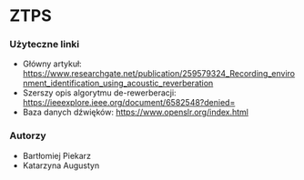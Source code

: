 # ZTPS

### Użyteczne linki
* Główny artykuł: https://www.researchgate.net/publication/259579324_Recording_environment_identification_using_acoustic_reverberation
* Szerszy opis algorytmu de-rewerberacji: https://ieeexplore.ieee.org/document/6582548?denied=
* Baza danych dźwięków: https://www.openslr.org/index.html

### Autorzy
* Bartłomiej Piekarz
* Katarzyna Augustyn
